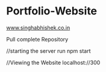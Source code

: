 # Portfolio-Website
www.singhabhishek.co.in

Pull complete Repository

//starting the server
run npm start

//Viewing the Website
localhost://300


